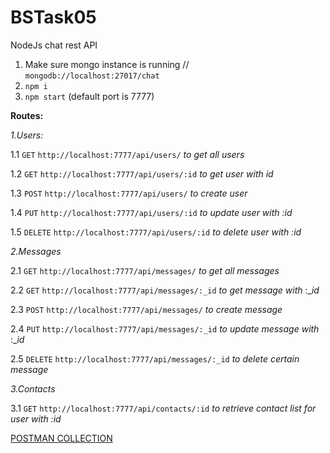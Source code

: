 # BSTask05
NodeJs chat rest API


1. Make sure mongo instance is running // `mongodb://localhost:27017/chat`
2. `npm i`
3. `npm start` (default port is 7777)

**Routes:**

_1.Users:_

1.1 `GET` `http://localhost:7777/api/users/`  _to get all users_

1.2 `GET` `http://localhost:7777/api/users/:id` _to get user with id_

1.3 `POST` `http://localhost:7777/api/users/` _to create user_

1.4 `PUT` `http://localhost:7777/api/users/:id` _to update user with :id_

1.5 `DELETE` `http://localhost:7777/api/users/:id` _to delete user with :id_

_2.Messages_

2.1 `GET` `http://localhost:7777/api/messages/` _to get all messages_

2.2 `GET` `http://localhost:7777/api/messages/:_id` _to get message with_ :__id_ 

2.3 `POST` `http://localhost:7777/api/messages/` _to create message_

2.4 `PUT` `http://localhost:7777/api/messages/:_id` _to update message with_ :__id_

2.5 `DELETE` `http://localhost:7777/api/messages/:_id` _to delete certain message_


_3.Contacts_

3.1 `GET` `http://localhost:7777/api/contacts/:id` _to retrieve contact list for user with :id_

[POSTMAN COLLECTION](https://www.getpostman.com/collections/ea57dce5665afab67331)
